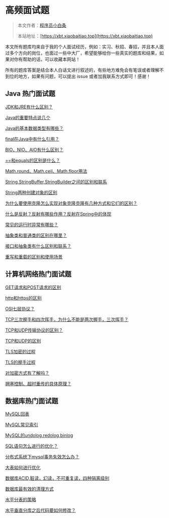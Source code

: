 # 高频面试题

> 本文作者：[程序员小白条](https://github.com/luoye6)
>
> 本站地址：[https://xbt.xiaobaitiao.top](https://xbt.xiaobaitiao.top)

本文所有题库均来自于我的个人面试经历，例如：实习、秋招、春招，并且本人面过多个方向的岗位，也面过一些中大厂，希望能够给你一些真实的题库和结果，如果对你有帮助的话，可以收藏本网站！

所有的题库答案是结合本人白话文进行叙述的，有些地方难免会有笔误或者理解不到位的地方，如果有问题，可以提出 issue 或者加我联系方式即可！感谢！

## Java 热门面试题

[JDK和JRE有什么区别？](Java热门面试题/JDK和JRE有什么区别？.md)

[Java的重要特点说几个](Java热门面试题/Java的重要特点说几个.md)

[Java的基本数据类型有哪些？](Java热门面试题/Java的基本数据类型有哪些？.md)

[final在Java中有什么引用？](Java热门面试题/final在Java中有什么引用？.md)

[BIO、NIO、AIO有什么区别？](Java热门面试题/BIO、NIO、AIO有什么区别？.md)

[==和equals的区别是什么？](Java热门面试题/==和equals的区别是什么？.md)

[Math.round、Math.ceil、Math.floor用法](Java热门面试题/Math.round、Math.ceil、Math.floor用法.md)

[String,StringBuffer,StringBuilder之间的区别和联系](Java热门面试题/String,StringBuffer,StringBuilder之间的区别和联系.md)

[String两种创建对象的区别](Java热门面试题/String两种创建对象的区别.md)

[为什么要使用克隆怎么实现对象克隆克隆有几种方式和它们的区别？](Java热门面试题/为什么要使用克隆%20怎么实现对象克隆%20克隆有几种方式和它们的区别？.md)

[什么是反射？反射有哪些作用？反射在Spring中的体现](Java热门面试题/什么是反射？反射有哪些作用？反射在Spring中的体现.md)

[常见的运行时异常有哪些？](Java热门面试题/常见的运行时异常有哪些？.md)

[抽象类和普通类的区别在哪里？](Java热门面试题/抽象类和普通类的区别在哪里？.md)

[接口和抽象类有什么区别和联系？](Java热门面试题/接口和抽象类有什么区别和联系？.md)

[重写和重载的区别和使用场景](Java热门面试题/重写和重载的区别和使用场景.md)

## 计算机网络热门面试题

[GET请求和POST请求的区别](计算机网络热门面试题/GET%20请求和%20POST%20请求的区别.md)

[http和https的区别](计算机网络热门面试题/http和https的区别.md)

[OSI七层协议？](计算机网络热门面试题/OSI七层协议？.md)

[TCP三次握手和四次挥手，为什么不能是两次握手，三次挥手？](计算机网络热门面试题/TCP三次握手和四次挥手，为什么不能是两次握手，三次挥手？.md)

[TCP和UDP传输协议的区别？](计算机网络热门面试题/TCP和UDP传输协议的区别？.md)

[TCP和UDP的区别](计算机网络热门面试题/TCP和UDP的区别.md)

[TLS加密的过程](计算机网络热门面试题/TLS加密的过程.md)

[TLS的握手过程](计算机网络热门面试题/TLS的握手过程.md)

[对加密方式有了解吗？](计算机网络热门面试题/对加密方式有了解吗？.md)

[拥塞控制、超时重传的具体原理？](计算机网络热门面试题/拥塞控制、超时重传的具体原理？.md)

## 数据库热门面试题

[MySQL回表](数据库热门面试题/MySQL回表.md)

[MySQL常见索引](数据库热门面试题/MySQL常见索引.md)

[MySQL的undolog,redolog,binlog](数据库热门面试题/MySQL的undolog,redolog,binlog.md)

[SQL语句怎么进行的优化？](数据库热门面试题/SQL语句怎么进行的优化？.md)

[分布式系统下mysql事务失效怎么办？](数据库热门面试题/分布式系统下mysql事务失效怎么办？.md)

[大表如何进行优化](数据库热门面试题/大表如何进行优化.md)

[数据库ACID,脏读，幻读，不可重复读，四种隔离级别](数据库热门面试题/数据库ACID,脏读，幻读，不可重复读，四种隔离级别.md)

[数据库最有效的清理方式](数据库热门面试题/数据库最有效的清理方式.md)

[水平分表的策略](数据库热门面试题/水平分表的策略.md)

[水平垂直分库之后代码要如何修改？](数据库热门面试题/水平垂直分库之后代码要如何修改？.md)


